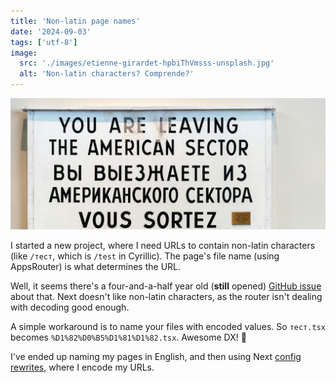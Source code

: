 ```yaml
---
title: 'Non-latin page names'
date: '2024-09-03'
tags: ['utf-8']
image:
  src: './images/etienne-girardet-hpbiThVmsss-unsplash.jpg'
  alt: 'Non-latin characters? Comprende?'
---
```


![You are leaving the American sector](./images/etienne-girardet-hpbiThVmsss-unsplash.jpg "source: https://unsplash.com/photos/white-and-black-quote-board-hpbiThVmsss")

I started a new project, where I need URLs to contain non-latin characters (like `/тест`, which is `/test` in Cyrillic). The page's file name (using AppsRouter) is what determines the URL.

Well, it seems there's a four-and-a-half year old (**still** opened) [GitHub issue](https://github.com/vercel/next.js/issues/10084) about that. Next doesn't like non-latin characters, as the router isn't dealing with decoding good enough.

A simple workaround is to name your files with encoded values. So `тест.tsx` becomes `%D1%82%D0%B5%D1%81%D1%82.tsx`. Awesome DX! 🎉

I've ended up naming my pages in English, and then using Next [config rewrites](https://nextjs.org/docs/pages/api-reference/config/next-config-js/rewrites), where I encode my URLs.
